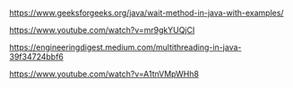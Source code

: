 https://www.geeksforgeeks.org/java/wait-method-in-java-with-examples/

https://www.youtube.com/watch?v=mr9gkYUQjCI

https://engineeringdigest.medium.com/multithreading-in-java-39f34724bbf6

https://www.youtube.com/watch?v=A1tnVMpWHh8
